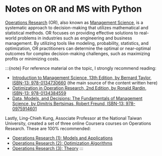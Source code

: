 # Notes on OR and MS with Python

[Operations Research](https://en.wikipedia.org/wiki/Operations_research) (OR), also known as [Management Science](https://en.wikipedia.org/wiki/Management_science), is a systematic approach to decision-making that utilizes mathematical and statistical methods. OR focuses on providing effective solutions to real-world problems in industries such as engineering and business management. By utilizing tools like modeling, probability, statistics, and optimization, OR practitioners can determine the optimal or near-optimal outcomes for complex decision-making challenges, such as maximizing profits or minimizing costs.

:::{note}
For reference material on the topic, I strongly recommend reading:
* [Introduction to Management Science, 13th Edition, by Bernard Taylor, ISBN-13: 978-0134730660](https://www.amazon.com/Introduction-Management-Science-Whats-Operations/dp/0134730666) (the main source of the content written here)
* [Optimization in Operation Research, 2nd Edition, by Ronald Rardin, ISBN-13: 978-0134384559](https://www.amazon.com/Optimization-Operations-Research-Ronald-Rardin/dp/0134384555/ref=tmm_hrd_swatch_0?_encoding=UTF8&qid=1639675261&sr=1-1)
* [Data, Models, and Decisions: The Fundamentals of Management Science, by Dimitris Bertsimas, Robert Freund, ISBN-13: 978-0975914601](https://www.amazon.com/Data-Models-Decisions-Fundamentals-Management/dp/097591460X/ref=sr_1_1?keywords=Data%2C+Models%2C+and+Decisions%3A+The+Fundamentals+of+Management+Science%2C+by+Dimitris+Bertsimas%2C+Robert+Freund%2C+ISBN-13%3A+978-0975914601&qid=1639675286&s=books&sr=1-1)

Lastly, Ling-Chieh Kung, Associate Professor at the National Taiwan University, created a set of three online Coursera courses on Operations Research. These are 100% recommended:
* [Operations Research (1): Models and Applications](https://www.coursera.org/learn/operations-research-modeling)
* [Operations Research (2): Optimization Algorithms](https://www.coursera.org/learn/operations-research-algorithms)
* [Operations Research (3): Theory](https://www.coursera.org/learn/operations-research-theory)
:::

<!---
:::{note}
Here is a note!
:::

And here is a code block:

```
e = mc^2
```
--->
